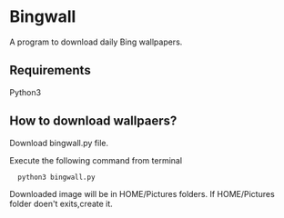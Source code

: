 Bingwall
========

A program to download daily Bing wallpapers.

Requirements
--------------
Python3

How to download wallpaers?
---------------------------
Download bingwall.py file.

Execute the following command from terminal
    
      python3 bingwall.py
      
Downloaded image will be in HOME/Pictures folders.
If HOME/Pictures folder doen't exits,create it.

